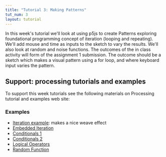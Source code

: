 ```yaml
---
title: "Tutorial 3: Making Patterns"
tut_num: 3
layout: tutorial
---
```


<p class="lead">
  In this week's tutorial we'll look at using p5js to create Patterns
  exploring foundational programming concept of iteration (looping and repeating).
  We'll add mouse and time as inputs to the sketch to vary the results. We'll
  also look at random and noise functions. The outcomes of the in class activity
  will form of the assignment 1 submission. The outcome should be a sketch
  which makes a visual pattern using a for loop, and where keyboard input varies
  the pattern.  
</p>

## Support: processing tutorials and examples

To support this week tutorials see the following materials on Processing
tutorial and examples web site:

### Examples

* [Iteration example](https://p5js.org/examples/structure-width-and-height.html):
  makes a nice weave effect
* [Embedded Iteration](https://p5js.org/examples/control-embedded-iteration.html)
* [Conditionals 1](https://p5js.org/examples/control-conditionals-1.html)
* [Conditionals 2](https://p5js.org/examples/control-conditionals-2.html)
* [Logical Operators](https://p5js.org/examples/control-logical-operators.html)
* [Random Function](https://p5js.org/examples/math-random.html)

<!-- * [Advanced grid with 3D objects](http://processing.org/examples/mixturegrid.html) -->

<!--
### Advanced examples From generative design text

* <http://www.generative-gestaltung.de/1/P_2_3_6_01>
* <http://www.generative-gestaltung.de/1/P_2_3_6_02>
-->

<!--
### Processing tutorials

* [Anatomy of a Program](http://processing.org/tutorials/anatomy/)
* [2D Transformations](http://processing.org/tutorials/transform2d/)
* [Trigonometry Primer](http://processing.org/tutorials/trig/)

-->